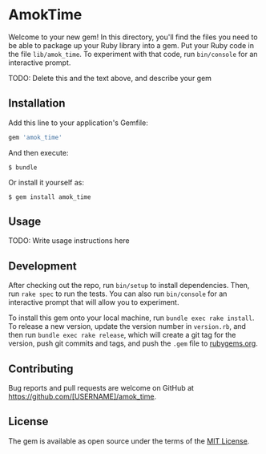 # AmokTime

Welcome to your new gem! In this directory, you'll find the files you need to be able to package up your Ruby library into a gem. Put your Ruby code in the file `lib/amok_time`. To experiment with that code, run `bin/console` for an interactive prompt.

TODO: Delete this and the text above, and describe your gem

## Installation

Add this line to your application's Gemfile:

```ruby
gem 'amok_time'
```

And then execute:

    $ bundle

Or install it yourself as:

    $ gem install amok_time

## Usage

TODO: Write usage instructions here

## Development

After checking out the repo, run `bin/setup` to install dependencies. Then, run `rake spec` to run the tests. You can also run `bin/console` for an interactive prompt that will allow you to experiment.

To install this gem onto your local machine, run `bundle exec rake install`. To release a new version, update the version number in `version.rb`, and then run `bundle exec rake release`, which will create a git tag for the version, push git commits and tags, and push the `.gem` file to [rubygems.org](https://rubygems.org).

## Contributing

Bug reports and pull requests are welcome on GitHub at https://github.com/[USERNAME]/amok_time.


## License

The gem is available as open source under the terms of the [MIT License](http://opensource.org/licenses/MIT).

